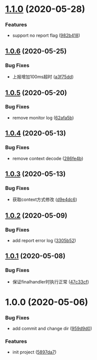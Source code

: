 # [1.1.0](https://github.com/serverless-tencent/tencent-component-monitor/compare/v1.0.6...v1.1.0) (2020-05-28)


### Features

* support no report flag ([982b418](https://github.com/serverless-tencent/tencent-component-monitor/commit/982b4182e513255f0d093c53aaf3136e0576cdd7))

## [1.0.6](https://github.com/serverless-tencent/tencent-component-monitor/compare/v1.0.5...v1.0.6) (2020-05-25)


### Bug Fixes

* 上报增加100ms超时 ([a3f75dd](https://github.com/serverless-tencent/tencent-component-monitor/commit/a3f75dd05469e35204da38e3401b449539f685c0))

## [1.0.5](https://github.com/serverless-tencent/tencent-component-monitor/compare/v1.0.4...v1.0.5) (2020-05-20)


### Bug Fixes

* remove monitor log ([62afa5b](https://github.com/serverless-tencent/tencent-component-monitor/commit/62afa5ba57e15af53382290d95b23ef32c30b68f))

## [1.0.4](https://github.com/serverless-tencent/tencent-component-monitor/compare/v1.0.3...v1.0.4) (2020-05-13)


### Bug Fixes

* remove context decode ([286fe4b](https://github.com/serverless-tencent/tencent-component-monitor/commit/286fe4bb38e946cabeae61aa88cf40a4f05c0089))

## [1.0.3](https://github.com/serverless-tencent/tencent-component-monitor/compare/v1.0.2...v1.0.3) (2020-05-13)


### Bug Fixes

* 获取context方式修改 ([d9e4dc6](https://github.com/serverless-tencent/tencent-component-monitor/commit/d9e4dc6ddccc3c8b84c0ce0152efb4bf3799a236))

## [1.0.2](https://github.com/serverless-tencent/tencent-component-monitor/compare/v1.0.1...v1.0.2) (2020-05-09)


### Bug Fixes

* add report error log ([3305b52](https://github.com/serverless-tencent/tencent-component-monitor/commit/3305b52c47fbbe36f25ba96762427ec1324fd71b))

## [1.0.1](https://github.com/serverless-tencent/tencent-component-monitor/compare/v1.0.0...v1.0.1) (2020-05-08)


### Bug Fixes

* 保证finalhandler时执行正常 ([47c33cf](https://github.com/serverless-tencent/tencent-component-monitor/commit/47c33cfed4865b74b173453ee088cb3a6265364e))

# 1.0.0 (2020-05-06)


### Bug Fixes

* add commit and change dir ([959d9d0](https://github.com/serverless-tencent/tencent-component-monitor/commit/959d9d044c88d760cb1b13a45731f44cc08208c8))


### Features

* init project ([5897da7](https://github.com/serverless-tencent/tencent-component-monitor/commit/5897da78ac3f2f66ec98442b25c88ae43305b576))
